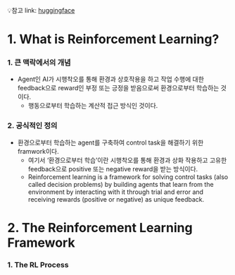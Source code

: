 💡참고 link: [huggingface](https://huggingface.co/learn/deep-rl-course/unit1/introduction)

# 1. What is Reinforcement Learning?
### 1. 큰 맥락에서의 개념
- Agent인 AI가 시행착오를 통해 환경과 상호작용을 하고 작업 수행에 대한 feedback으로 reward인 부정 또는 긍정을 받음으로써 환경으로부터 학습하는 것이다.
  - 행동으로부터 학습하는 계산적 접근 방식인 것이다.
 

### 2. 공식적인 정의
- 환경으로부터 학습하는 agent를 구축하여 control task을 해결하기 위한 framwork이다.
  - 여기서 ‘환경으로부터 학습’이란 시행착오를 통해 환경과 상화 작용하고 고유한 feedback으로 positive 또는 negative reward을 받는 방식이다.
  - Reinforcement learning is a framework for solving control tasks (also called decision problems) by building agents that learn from the environment by interacting with it through trial and error and receiving rewards (positive or negative) as unique feedback.




# 2. The Reinforcement Learning Framework
### 1. The RL Process
